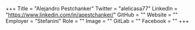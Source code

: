 +++
Title = "Alejandro Pestchanker"
Twitter = "alelicasa77"
LinkedIn = "https://www.linkedin.com/in/apestchanker/"
GitHub = ""
Website = ""
Employer = "Stefanini"
Role = ""
Image = ""
GitLab = ""
Facebook = ""
+++
